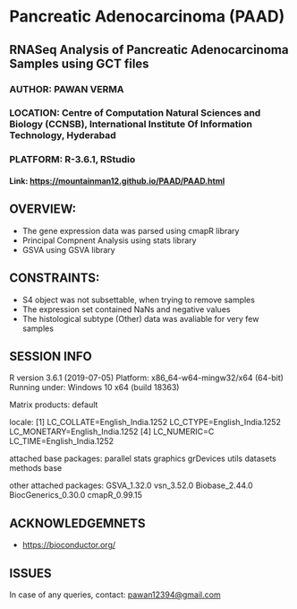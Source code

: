 # Pancreatic Adenocarcinoma (PAAD)
## RNASeq Analysis of Pancreatic Adenocarcinoma Samples using GCT files
### AUTHOR: PAWAN VERMA
### LOCATION: Centre of Computation Natural Sciences and Biology (CCNSB), International Institute Of Information Technology, Hyderabad
### PLATFORM: R-3.6.1, RStudio
#### Link: https://mountainman12.github.io/PAAD/PAAD.html

## OVERVIEW:
- The gene expression data was parsed using cmapR library
- Principal Compnent Analysis using stats library
- GSVA using GSVA library

## CONSTRAINTS:
- S4 object was not subsettable, when trying to remove samples
- The expression set contained NaNs and negative values
- The histological subtype (Other) data was avaliable for very few samples

## SESSION INFO
R version 3.6.1 (2019-07-05)
Platform: x86_64-w64-mingw32/x64 (64-bit)
Running under: Windows 10 x64 (build 18363)

Matrix products: default

locale:
[1] LC_COLLATE=English_India.1252  LC_CTYPE=English_India.1252    LC_MONETARY=English_India.1252
[4] LC_NUMERIC=C                   LC_TIME=English_India.1252    

attached base packages:
parallel stats graphics grDevices utils datasets methods base     

other attached packages:
GSVA_1.32.0 vsn_3.52.0 Biobase_2.44.0 BiocGenerics_0.30.0 cmapR_0.99.15

## ACKNOWLEDGEMNETS
- https://bioconductor.org/

## ISSUES
In case of any queries, contact: pawan12394@gmail.com
